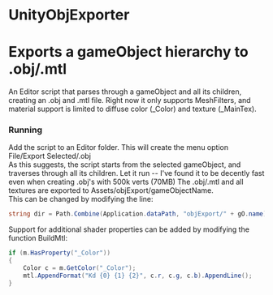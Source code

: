 # UnityObjExporter
Exports a gameObject hierarchy to .obj/.mtl
========
An Editor script that parses through a gameObject and all its children, creating an .obj and .mtl file.  Right now it only supports MeshFilters, and material support is limited to diffuse color (_Color) and texture (_MainTex).

### Running

Add the script to an Editor folder.  This will create the menu option File/Export Selected/.obj  
As this suggests, the script starts from the selected gameObject, and traverses through all its children.
Let it run -- I've found it to be decently fast even when creating .obj's with 500k verts (70MB)
The .obj/.mtl and all textures are exported to Assets/objExport/gameObjectName.  
This can be changed by modifying the line:
```c#
string dir = Path.Combine(Application.dataPath, "objExport/" + gO.name);
```
Support for additional shader properties can be added by modifying the function BuildMtl:
```c#
if (m.HasProperty("_Color"))
{
    Color c = m.GetColor("_Color");
    mtl.AppendFormat("Kd {0} {1} {2}", c.r, c.g, c.b).AppendLine();
}
```
